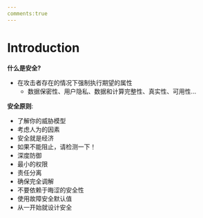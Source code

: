 ```yaml
---
comments:true
---
```



# Introduction

**什么是安全?**

- 在攻击者存在的情况下强制执行期望的属性
    - 数据保密性、用户隐私、数据和计算完整性、真实性、可用性...

**安全原则**:

- 了解你的威胁模型
- 考虑人为的因素
- 安全就是经济
- 如果不能阻止，请检测一下！
- 深度防御
- 最小的权限
- 责任分离
- 确保完全调解
- 不要依赖于晦涩的安全性
- 使用故障安全默认值
- 从一开始就设计安全